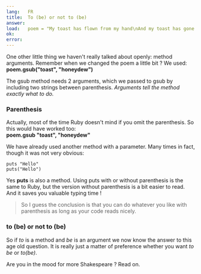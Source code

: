 ```yaml
---
lang:   FR
title:  To (be) or not to (be)
answer:
load:   poem = "My toast has flown from my hand\nAnd my toast has gone to the moon.\nYada yada yada\n"
ok:
error:
---
```


One other little thing we haven't really talked about openly: method arguments.
Remember when we changed the poem a little bit ? We used:  
__poem.gsub("toast", "honeydew")__
    
The gsub method needs 2 arguments, which we passed to gsub by including two strings between
parenthesis. _Arguments tell the method exactly what to do._

### Parenthesis
Actually, most of the time Ruby doesn't mind if you omit the parenthesis. So this would have
worked too:  
__poem.gsub "toast", "honeydew"__

We have already used another method with a parameter. Many times in fact, though it was not very
obvious:

    puts "Hello"
    puts("Hello")
    
Yes __puts__ is also a method. Using puts with or without parenthesis is the same to Ruby, but the
version without parenthesis is a bit easier to read. And it saves you valuable typing time !

> So I guess the conclusion is that you can do whatever you like with parenthesis as long as your
> code reads nicely.

### to (be) or not to (be)
So if _to_ is a method and _be_ is an argument we now know the answer to this age old question.
It is really just a matter of preference whether you want _to be_ or _to(be)_.

Are you in the mood for more Shakespeare ? Read on.
